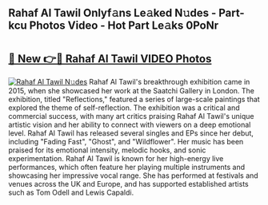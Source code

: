 ## Rahaf Al Tawil Onlyf𝚊ns Le𝚊ked N𝚞des - Part-kcu Photos Video - Hot Part Le𝚊ks 0PoNr

# <h2><a href="http://ab52465.deff.icu/?id=Rahaf+Al+Tawil">🔗 New 👉🔴 Rahaf Al Tawil VIDEO Photos</a></h2>

[![Rahaf Al Tawil N𝚞des](https://i.imgur.com/rIISA9y.gif)](http://ab52465.deff.icu/?id=Rahaf+Al+Tawil)
Rahaf Al Tawil's breakthrough exhibition came in 2015, when she showcased her work at the Saatchi Gallery in London. The exhibition, titled "Reflections," featured a series of large-scale paintings that explored the theme of self-reflection. The exhibition was a critical and commercial success, with many art critics praising Rahaf Al Tawil's unique artistic vision and her ability to connect with viewers on a deep emotional level. Rahaf Al Tawil has released several singles and EPs since her debut, including "Fading Fast", "Ghost", and "Wildflower". Her music has been praised for its emotional intensity, melodic hooks, and sonic experimentation. Rahaf Al Tawil is known for her high-energy live performances, which often feature her playing multiple instruments and showcasing her impressive vocal range. She has performed at festivals and venues across the UK and Europe, and has supported established artists such as Tom Odell and Lewis Capaldi.
